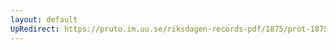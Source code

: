 ```yaml
---
layout: default
UpRedirect: https://pruto.im.uu.se/riksdagen-records-pdf/1875/prot-1875--fk--021/prot-1875--fk--021_015.pdf
---
```

